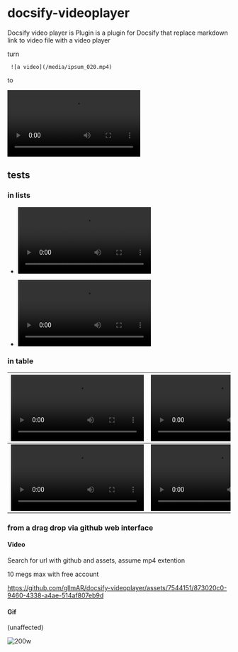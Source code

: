 # docsify-videoplayer
Docsify video player is Plugin is a plugin for Docsify that replace markdown link to video file with a video player

turn 
```
 ![a video](/media/ipsum_020.mp4)
```
to 

![a video that work on docsify pages](/media/ipsum_020.mp4)




## tests

### in lists

* ![a video](/media/ipsum_020.mp4)

* ![another video](./media/ipsum_030.mp4)


### in table

| ![A](/media/ipsum_020.mp4) | ![B](/media/ipsum_030.mp4) |
|- | -|
| ![C](/media/ipsum_040.mp4)  | ![D](/media/ipsum_050.mp4)  |

### from a drag drop via github web interface

#### Video

Search for url with github and assets, assume mp4 extention

10 megs max with free account

https://github.com/gllmAR/docsify-videoplayer/assets/7544151/873020c0-9460-4338-a4ae-514af807eb9d

#### Gif 
(unaffected)

![200w](https://github.com/gllmAR/docsify-videoplayer/assets/7544151/b1858a0f-19a4-4207-9eae-c69540eeb73b)

